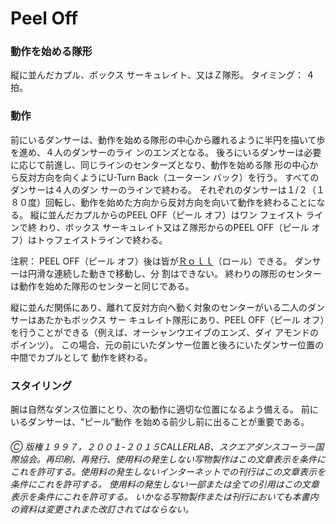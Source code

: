 
# Peel Off

### 動作を始める隊形

縦に並んだカプル、ボックス サーキュレイト、又はＺ隊形。 タイミング： ４拍。

### 動作

前にいるダンサーは、動作を始める隊形の中心から離れるように半円を描いて歩を進め、４人のダンサーのライ ンのエンズとなる。 後ろにいるダンサーは必要に応じて前進し、同じラインのセンターズとなり、動作を始める隊 形の中心から反対方向を向くようにU-Turn Back（ユーターン バック）を行う。 すべてのダンサーは４人のダン サーのラインで終わる。 それぞれのダンサーは１/２（１８０度）回転し、動作を始めた方向から反対方向を向いて動作を終わることになる。 縦に並んだカプルからのPEEL OFF（ピール オフ）はワン フェイスト ラインで終 わり、ボックス サーキュレイト又はＺ隊形からのPEEL OFF（ピール オフ）はトゥフェイストラインで終わる。

注釈： PEEL OFF（ピール オフ）後は皆が[Ｒｏｌｌ](anything_and_roll.md)（ロール）できる。 ダンサーは円滑な連続した動きで移動し、分 割はできない。 終わりの隊形のセンターは動作を始めた隊形のセンターと同じである。

縦に並んだ関係にあり、離れて反対方向へ動く対象のセンターがいる二人のダンサーはあたかもボックス サー キュレイト隊形にあり、PEEL OFF（ピール オフ）を行うことができる（例えば、オーシャンウエイブのエンズ、ダイ アモンドのポインツ）。 この場合、元の前にいたダンサー位置と後ろにいたダンサー位置の中間でカプルとして 動作を終わる。

### スタイリング

腕は自然なダンス位置にとり、次の動作に適切な位置になるよう備える。 前にいるダンサーは、“ピール”動作 を始める前少し前に出ることが重要である。

###### Ⓒ 版権１９９７，２００１-２０１５CALLERLAB、スクエアダンスコーラー国際協会。再印刷、再発行、使用料の発生しない写物製作はこの文章表示を条件にこれを許可する。使用料の発生しないインターネットでの刊行はこの文章表示を条件にこれを許可する。 使用料の発生しない一部または全ての引用はこの文章表示を条件にこれを許可する。 いかなる写物製作または刊行においても本書内の資料は変更されまた改訂されてはならない。
